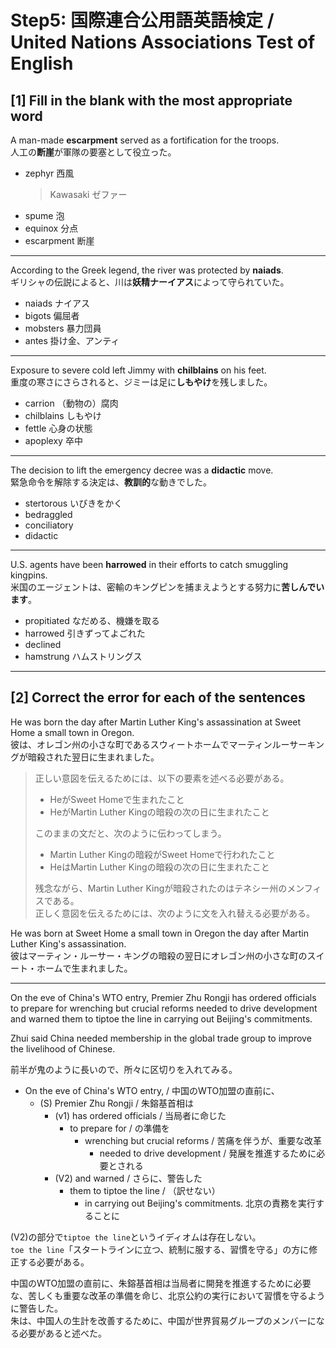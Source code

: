# Step5: 国際連合公用語英語検定 / United Nations Associations Test of English

## [1] Fill in the blank with the most appropriate word

A man-made **escarpment** served as a fortification for the troops.  
人工の**断崖**が軍隊の要塞として役立った。

- zephyr 西風
  > Kawasaki ゼファー
- spume 泡
- equinox 分点
- escarpment 断崖

---

According to the Greek legend, the river was protected by **naiads**.  
ギリシャの伝説によると、川は**妖精ナーイアス**によって守られていた。

- naiads ナイアス
- bigots 偏屈者
- mobsters 暴力団員
- antes 掛け金、アンティ

---

Exposure to severe cold left Jimmy with **chilblains** on his feet.  
重度の寒さにさらされると、ジミーは足に**しもやけ**を残しました。

- carrion （動物の）腐肉
- chilblains しもやけ
- fettle 心身の状態
- apoplexy 卒中

---

The decision to lift the emergency decree was a **didactic** move.  
緊急命令を解除する決定は、**教訓的**な動きでした。

- stertorous いびきをかく
- bedraggled
- conciliatory
- didactic

---

U.S. agents have been **harrowed** in their efforts to catch smuggling kingpins.  
米国のエージェントは、密輸のキングピンを捕まえようとする努力に**苦しんでいます**。

- propitiated なだめる、機嫌を取る
- harrowed 引きずってよごれた
- declined
- hamstrung ハムストリングス

---

## [2] Correct the error for each of the sentences

He was born the day after Martin Luther King's assassination at Sweet Home a small town in Oregon.  
彼は、オレゴン州の小さな町であるスウィートホームでマーティンルーサーキングが暗殺された翌日に生まれました。

> 正しい意図を伝えるためには、以下の要素を述べる必要がある。
>
> - HeがSweet Homeで生まれたこと
> - HeがMartin Luther Kingの暗殺の次の日に生まれたこと
>
> このままの文だと、次のように伝わってしまう。
>
> - Martin Luther Kingの暗殺がSweet Homeで行われたこと
> - HeはMartin Luther Kingの暗殺の次の日に生まれたこと
>
> 残念ながら、Martin Luther Kingが暗殺されたのはテネシー州のメンフィスである。  
> 正しく意図を伝えるためには、次のように文を入れ替える必要がある。

He was born at Sweet Home a small town in Oregon the day after Martin Luther King's assassination.  
彼はマーティン・ルーサー・キングの暗殺の翌日にオレゴン州の小さな町のスイート・ホームで生まれました。

---

On the eve of China's WTO entry, Premier Zhu Rongji has ordered officials to prepare for wrenching but crucial reforms needed to drive development and warned them to tiptoe the line in carrying out Beijing's commitments.  

Zhui said China needed membership in the global trade group to improve the livelihood of Chinese.  

前半が鬼のように長いので、所々に区切りを入れてみる。  

- On the eve of China's WTO entry, / 中国のWTO加盟の直前に、  
  - (S) Premier Zhu Rongji / 朱鎔基首相は
    - (v1) has ordered officials / 当局者に命じた
      - to prepare for / の準備を
        - wrenching but crucial reforms / 苦痛を伴うが、重要な改革
          - needed to drive development / 発展を推進するために必要とされる
    - (V2) and warned / さらに、警告した
      - them to tiptoe the line / （訳せない）
        - in carrying out Beijing's commitments. 北京の責務を実行することに  

(V2)の部分で`tiptoe the line`というイディオムは存在しない。  
`toe the line`「スタートラインに立つ、統制に服する、習慣を守る」の方に修正する必要がある。

中国のWTO加盟の直前に、朱鎔基首相は当局者に開発を推進するために必要な、苦しくも重要な改革の準備を命じ、北京公約の実行において習慣を守るように警告した。  
朱は、中国人の生計を改善するために、中国が世界貿易グループのメンバーになる必要があると述べた。
